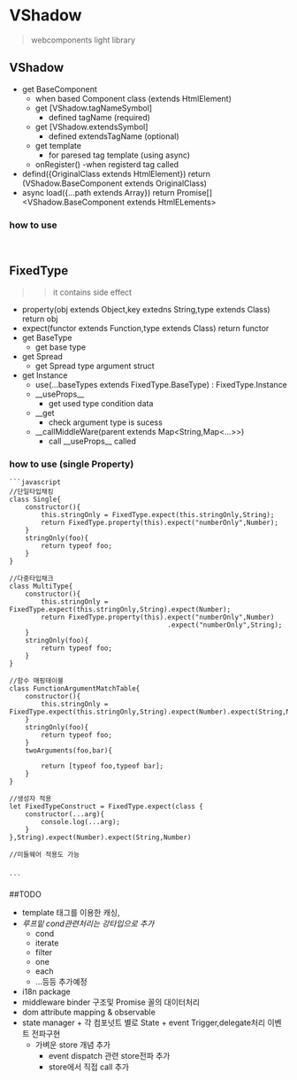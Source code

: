 # VShadow
> webcomponents light library

## VShadow
- get BaseComponent 
    - when based Component class (extends HtmlElement)
    - get \[VShadow.tagNameSymbol\]
        - defined tagName (required)
    - get \[VShadow.extendsSymbol\]
        - defined extendsTagName (optional)
    - get template
        - for paresed tag template (using async)
    - onRegister()
        -when registerd tag called
- defind({OriginalClass extends HtmlElement}) return (VShadow.BaseComponent extends OriginalClass)
- async load({...path extends Array<String>}) return Promise\[\]<VShadow.BaseComponent extends HtmlELements>
### how to use
```javascript
    
```

## FixedType
>> it contains side effect
- property(obj extends Object,key extedns String,type extends Class) return obj
- expect(functor extends Function,type extends Class) return functor
- get BaseType 
    - get base type
- get Spread
    - get Spread type argument struct
- get Instance
    - use(...baseTypes extends FixedType.BaseType) : FixedType.Instance
    - \_\_useProps\_\_
        - get used type condition data
    - __get 
        - check argument type is sucess
    - __callMiddleWare(parent extends Map<String,Map<...>>)
        - call \_\_useProps\_\_ called
    
### how to use (single Property)
    ```javascript
    //단일타입채킹
    class Single{
        constructor(){
            this.stringOnly = FixedType.expect(this.stringOnly,String);
            return FixedType.property(this).expect("numberOnly",Number);
        }
        stringOnly(foo){
            return typeof foo;
        }
    }

    //다중타입채크
    class MultiType{
        constructor(){
            this.stringOnly = FixedType.expect(this.stringOnly,String).expect(Number);
            return FixedType.property(this).expect("numberOnly",Number)
                                            .expect("numberOnly",String);
        }
        stringOnly(foo){
            return typeof foo;
        }
    }

    //함수 매핑태이블
    class FunctionArgumentMatchTable{
        constructor(){
            this.stringOnly = FixedType.expect(this.stringOnly,String).expect(Number).expect(String,Number);
        }
        stringOnly(foo){
            return typeof foo;
        }
        twoArguments(foo,bar){
            
            return [typeof foo,typeof bar];
        }
    }

    //생성자 적용
    let FixedTypeConstruct = FixedType.expect(class {
        constructor(...arg){
            console.log(...arg);
        }
    },String).expect(Number).expect(String,Number)

    //미들웨어 적용도 가능


    ```

##TODO 
- template 태그를 이용한 캐싱,
- _루프밑 cond관련처리는 강타입으로 추가_
    - cond
    - iterate
    - filter
    - one
    - each
    - ...등등 추가예정
- i18n package
- middleware binder 구조및 Promise<null> 꼴의 대이터처리
- dom attribute mapping & observable
- state manager + 각 컴포넛트 별로 State + event Trigger,delegate처리 이벤트 전파구현
    - 가벼운 store 개념 추가
        - event dispatch 관련 store전파 추가
        - store에서 직접 call 추가


